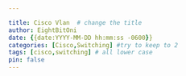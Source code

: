 ```yaml
---

title: Cisco Vlan  # change the title
author: EightBitOni
date: {{date:YYYY-MM-DD hh:mm:ss -0600}}
categories: [Cisco,Switching] #try to keep to 2
tags: [cisco,switching] # all lower case 
pin: false
---
```


